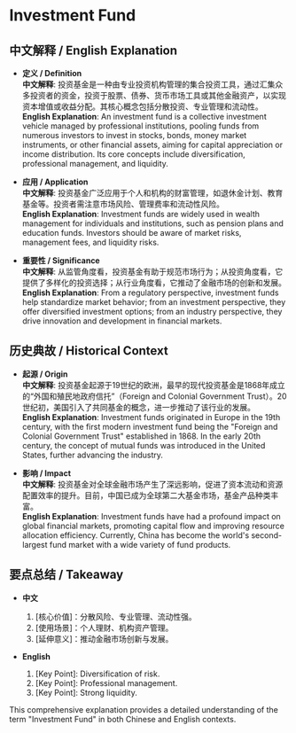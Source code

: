 # Investment Fund

## 中文解释 / English Explanation

* **定义 / Definition**  
  **中文解释**: 投资基金是一种由专业投资机构管理的集合投资工具，通过汇集众多投资者的资金，投资于股票、债券、货币市场工具或其他金融资产，以实现资本增值或收益分配。其核心概念包括分散投资、专业管理和流动性。  
  **English Explanation**: An investment fund is a collective investment vehicle managed by professional institutions, pooling funds from numerous investors to invest in stocks, bonds, money market instruments, or other financial assets, aiming for capital appreciation or income distribution. Its core concepts include diversification, professional management, and liquidity.

* **应用 / Application**  
  **中文解释**: 投资基金广泛应用于个人和机构的财富管理，如退休金计划、教育基金等。投资者需注意市场风险、管理费率和流动性风险。  
  **English Explanation**: Investment funds are widely used in wealth management for individuals and institutions, such as pension plans and education funds. Investors should be aware of market risks, management fees, and liquidity risks.

* **重要性 / Significance**  
  **中文解释**: 从监管角度看，投资基金有助于规范市场行为；从投资角度看，它提供了多样化的投资选择；从行业角度看，它推动了金融市场的创新和发展。  
  **English Explanation**: From a regulatory perspective, investment funds help standardize market behavior; from an investment perspective, they offer diversified investment options; from an industry perspective, they drive innovation and development in financial markets.

## 历史典故 / Historical Context

* **起源 / Origin**  
  **中文解释**: 投资基金起源于19世纪的欧洲，最早的现代投资基金是1868年成立的“外国和殖民地政府信托”（Foreign and Colonial Government Trust）。20世纪初，美国引入了共同基金的概念，进一步推动了该行业的发展。  
  **English Explanation**: Investment funds originated in Europe in the 19th century, with the first modern investment fund being the "Foreign and Colonial Government Trust" established in 1868. In the early 20th century, the concept of mutual funds was introduced in the United States, further advancing the industry.

* **影响 / Impact**  
  **中文解释**: 投资基金对全球金融市场产生了深远影响，促进了资本流动和资源配置效率的提升。目前，中国已成为全球第二大基金市场，基金产品种类丰富。  
  **English Explanation**: Investment funds have had a profound impact on global financial markets, promoting capital flow and improving resource allocation efficiency. Currently, China has become the world's second-largest fund market with a wide variety of fund products.

## 要点总结 / Takeaway

* **中文**  
  1. [核心价值]：分散风险、专业管理、流动性强。
  2. [使用场景]：个人理财、机构资产管理。
  3. [延伸意义]：推动金融市场创新与发展。

* **English**  
  1. [Key Point]: Diversification of risk.
  2. [Key Point]: Professional management.
  3. [Key Point]: Strong liquidity.

This comprehensive explanation provides a detailed understanding of the term "Investment Fund" in both Chinese and English contexts.